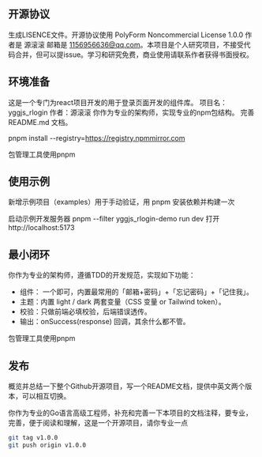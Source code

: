 ## 开源协议
生成LISENCE文件。开源协议使用 PolyForm Noncommercial License 1.0.0  作者是 源滚滚 邮箱是 1156956636@qq.com。本项目是个人研究项目，不接受代码合并，但可以提issue。学习和研究免费，商业使用请联系作者获得书面授权。

## 环境准备
这是一个专门为react项目开发的用于登录页面开发的组件库。
项目名：yggjs_rlogin
作者：源滚滚
你作为专业的架构师，实现专业的npm包结构。
完善 README.md 文档。

pnpm install --registry=https://registry.npmmirror.com

包管理工具使用pnpm

## 使用示例
新增示例项目（examples）用于手动验证，用 pnpm 安装依赖并构建一次

启动示例开发服务器
pnpm --filter yggjs_rlogin-demo run dev
打开 http://localhost:5173

## 最小闭环
你作为专业的架构师，遵循TDD的开发规范，实现如下功能：
- 组件：<Login /> 一个即可，内置最常用的「邮箱+密码」+「忘记密码」+「记住我」。
- 主题：内置 light / dark 两套变量（CSS 变量 or Tailwind token）。
- 校验：只做前端必填校验，后端错误透传。
- 输出：onSuccess(response) 回调，其余什么都不管。

包管理工具使用pnpm


## 发布
概览并总结一下整个Github开源项目，写一个README文档，提供中英文两个版本，可以相互切换。

你作为专业的Go语言高级工程师，补充和完善一下本项目的文档注释，要专业，完善，便于阅读和理解，这是一个开源项目，请你专业一点


```bash
git tag v1.0.0
git push origin v1.0.0
```
